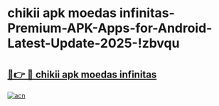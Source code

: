 # chikii apk moedas infinitas-Premium-APK-Apps-for-Android-Latest-Update-2025-!zbvqu

# <h2><a href="https://googleone.com">🔗👉 🔴 chikii apk moedas infinitas</a></h2>

[![acn](https://github.com/user-attachments/assets/0f9c940e-d8b0-45ae-aac7-cd30a18b3e1c)](https://googleone.com)

